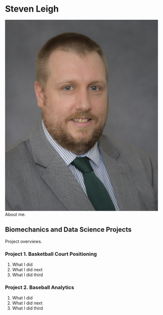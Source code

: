 # Steven Leigh
![](https://github.com/sleigh79/BiomechanicsPortfolio/blob/main/Graphs/FacultyHeadshot.jpg)
About me.

## Biomechanics and Data Science Projects
Project overviews.

### Project 1. Basketball Court Positioning
1. What I did
2. What I did next
3. What I did third

### Project 2. Baseball Analytics
1. What I did
2. What I did next
3. What I did third
